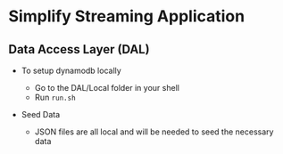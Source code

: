 # Simplify Streaming Application

## Data Access Layer (DAL)

* To setup dynamodb locally
  * Go to the DAL/Local folder in your shell
  * Run `run.sh`

* Seed Data
  * JSON files are all local and will be needed to seed the necessary data

